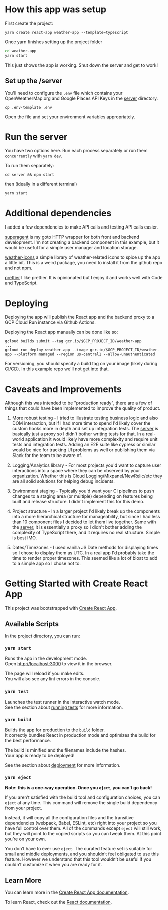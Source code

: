 # How this app was setup

First create the project:

`yarn create react-app weather-app --template=typescript`

Once yarn finishes setting up the project folder

```bash
cd weather-app
yarn start
```

This just shows the app is working. Shut down the server and get to work!

## Set up the /server

You'll need to configure the `.env` file which contains your OpenWeatherMap.org and Google Places API Keys in the [server](server) directory.

```
cp .env-template .env
```

Open the file and set your environment variables appropriately.

# Run the server

You have two options here. Run each process separately or run them `concurrently` with `yarn dev`. 

To run them separately:

`cd server && npm start`

then (ideally in a different terminal)

`yarn start`

# Additional dependencies

I added a few dependencies to make API calls and testing API calls easier.

[superagent](https://visionmedia.github.io/superagent/) is my goto HTTP wrapper for both front and backend development. I'm not creating a backend component in this example, but it would be useful for a simple user manager and location storage.

[weather-icons](https://erikflowers.github.io/weather-icons/) a simple library of weather-related icons to spice up the app a little bit. This is a weird package, you need to install it from the github repo and not npm.

[prettier](https://prettier.io/) I like prettier. It is opinionated but I enjoy it and works well with Code and TypeScript.

# Deploying

Deploying the app will publish the React app and the backend proxy to a GCP Cloud Run instance via Github Actions.

Deploying the React app manually can be done like so:

```
gcloud builds submit --tag gcr.io/$GCP_PROJECT_ID/weather-app
...
gcloud run deploy weather-app --image gcr.io/$GCP_PROJECT_ID/weather-app --platform managed --region us-central1 --allow-unauthenticated
```

For versioning, you should specify a build tag on your image (likely during CI/CD). In this example repo we'll not get into that.

# Caveats and Improvements

Although this was intended to be "production ready", there are a few of things that could have been implemented to improve the quality of product.

1. More robust testing - I tried to illustrate testing business logic and also DOM interaction, but if I had more time to spend I'd likely cover the custom hooks more in depth and set up integration tests. The [server](server) is basically just a proxy so I didn't bother writing tests for that. In a real-world application it would likely have more complexity and require unit tests and integration tests. Adding an E2E suite like cypress or similar would be nice for tracking UI problems as well or publishing them via Slack for the team to be aware of.

2. Logging/Analytics library - For most projects you'd want to capture user interactions into a space where they can be observed by your organization. Whether this is Cloud Logging/Mixpanel/NewRelic/etc they are all solid solutions for helping debug incidents.

3. Environment staging - Typically you'd want your CI pipelines to push changes to a staging area (or multiple) depending on features being built and release structure. I didn't implement this for this demo.

4. Project structure - In a larger project I'd likely break up the components into a more hierarchical structure for manageability, but since I had less than 10 component files I decided to let them live together. Same with the [server](server), it is essentially a proxy so I didn't bother adding the complexity of TypeScript there, and it requires no real structure. Simple is best IMO.

5. Dates/Timezones - I used vanilla JS Date methods for displaying times so I chose to display them as UTC. In a real app I'd probably take the time to render proper timezones. This seemed like a lot of bloat to add to a simple app so I chose not to.

# Getting Started with Create React App

This project was bootstrapped with [Create React App](https://github.com/facebook/create-react-app).

## Available Scripts

In the project directory, you can run:

### `yarn start`

Runs the app in the development mode.\
Open [http://localhost:3000](http://localhost:3000) to view it in the browser.

The page will reload if you make edits.\
You will also see any lint errors in the console.

### `yarn test`

Launches the test runner in the interactive watch mode.\
See the section about [running tests](https://facebook.github.io/create-react-app/docs/running-tests) for more information.

### `yarn build`

Builds the app for production to the `build` folder.\
It correctly bundles React in production mode and optimizes the build for the best performance.

The build is minified and the filenames include the hashes.\
Your app is ready to be deployed!

See the section about [deployment](https://facebook.github.io/create-react-app/docs/deployment) for more information.

### `yarn eject`

**Note: this is a one-way operation. Once you `eject`, you can’t go back!**

If you aren’t satisfied with the build tool and configuration choices, you can `eject` at any time. This command will remove the single build dependency from your project.

Instead, it will copy all the configuration files and the transitive dependencies (webpack, Babel, ESLint, etc) right into your project so you have full control over them. All of the commands except `eject` will still work, but they will point to the copied scripts so you can tweak them. At this point you’re on your own.

You don’t have to ever use `eject`. The curated feature set is suitable for small and middle deployments, and you shouldn’t feel obligated to use this feature. However we understand that this tool wouldn’t be useful if you couldn’t customize it when you are ready for it.

## Learn More

You can learn more in the [Create React App documentation](https://facebook.github.io/create-react-app/docs/getting-started).

To learn React, check out the [React documentation](https://reactjs.org/).
